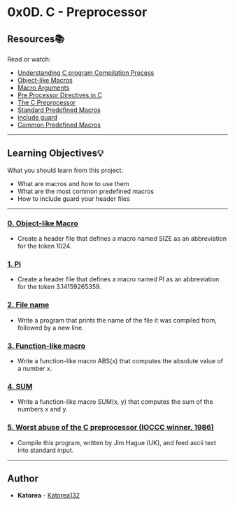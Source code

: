 # 0x0D. C - Preprocessor

## Resources:books:
Read or watch:
* [Understanding C program Compilation Process](https://intranet.hbtn.io/rltoken/UlmUG7PSamY2_qL6xze6wg)
* [Object-like Macros](https://intranet.hbtn.io/rltoken/KAqnlwAvPZ84KI2JFlJpSg)
* [Macro Arguments](https://intranet.hbtn.io/rltoken/cJyU0mmGRx_Wd9x8WwygOQ)
* [Pre Processor Directives in C](https://intranet.hbtn.io/rltoken/A5176irunoejPUjwT3pFCQ)
* [The C Preprocessor](https://intranet.hbtn.io/rltoken/lgohqkU5DlzUBkO2MeMmHA)
* [Standard Predefined Macros](https://intranet.hbtn.io/rltoken/C47iIZ3tGug6sklTB7hT_Q)
* [include guard](https://intranet.hbtn.io/rltoken/sqLUMtBCgAAXVdhIaVoaWQ)
* [Common Predefined Macros](https://intranet.hbtn.io/rltoken/fJJUPJ-zZXlh3db00FEsJw)

---
## Learning Objectives:bulb:
What you should learn from this project:

* What are macros and how to use them
* What are the most common predefined macros
* How to include guard your header files

---

### [0. Object-like Macro](./0-object_like_macro.h)
* Create a header file that defines a macro named SIZE as an abbreviation for the token 1024.


### [1. Pi](./1-pi.h)
* Create a header file that defines a macro named PI as an abbreviation for the token 3.14159265359.


### [2. File name](./2-main.c)
* Write a program that prints the name of the file it was compiled from, followed by a new line.


### [3. Function-like macro](./3-function_like_macro.h)
* Write a function-like macro ABS(x) that computes the absolute value of a number x.


### [4. SUM](./4-sum.h)
* Write a function-like macro SUM(x, y) that computes the sum of the numbers x and y.


### [5. Worst abuse of the C preprocessor (IOCCC winner, 1986)](./101-preprocessor_abuse.c)
* Compile this program, written by Jim Hague (UK), and feed ascii text into standard input.


---

## Author
* **Katorea** - [Katorea132](https://github.com/Katorea132)